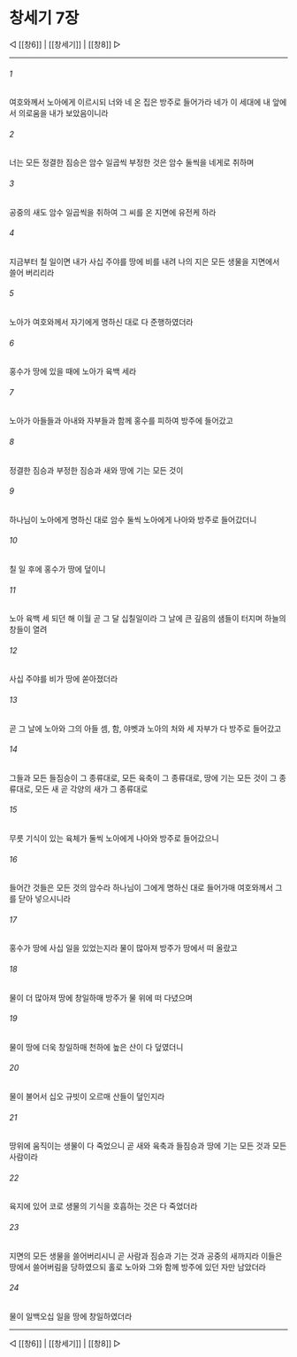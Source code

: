 # 창세기 7장

◁ [[창6]] | [[창세기]] | [[창8]] ▷
***

###### 1
여호와께서 노아에게 이르시되 너와 네 온 집은 방주로 들어가라 네가 이 세대에 내 앞에서 의로움을 내가 보았음이니라

###### 2
너는 모든 정결한 짐승은 암수 일곱씩 부정한 것은 암수 둘씩을 네게로 취하며

###### 3
공중의 새도 암수 일곱씩을 취하여 그 씨를 온 지면에 유전케 하라

###### 4
지금부터 칠 일이면 내가 사십 주야를 땅에 비를 내려 나의 지은 모든 생물을 지면에서 쓸어 버리리라

###### 5
노아가 여호와께서 자기에게 명하신 대로 다 준행하였더라

###### 6
홍수가 땅에 있을 때에 노아가 육백 세라

###### 7
노아가 아들들과 아내와 자부들과 함께 홍수를 피하여 방주에 들어갔고

###### 8
정결한 짐승과 부정한 짐승과 새와 땅에 기는 모든 것이

###### 9
하나님이 노아에게 명하신 대로 암수 둘씩 노아에게 나아와 방주로 들어갔더니

###### 10
칠 일 후에 홍수가 땅에 덮이니

###### 11
노아 육백 세 되던 해 이월 곧 그 달 십칠일이라 그 날에 큰 깊음의 샘들이 터지며 하늘의 창들이 열려

###### 12
사십 주야를 비가 땅에 쏟아졌더라

###### 13
곧 그 날에 노아와 그의 아들 셈, 함, 야벳과 노아의 처와 세 자부가 다 방주로 들어갔고

###### 14
그들과 모든 들짐승이 그 종류대로, 모든 육축이 그 종류대로, 땅에 기는 모든 것이 그 종류대로, 모든 새 곧 각양의 새가 그 종류대로

###### 15
무릇 기식이 있는 육체가 둘씩 노아에게 나아와 방주로 들어갔으니

###### 16
들어간 것들은 모든 것의 암수라 하나님이 그에게 명하신 대로 들어가매 여호와께서 그를 닫아 넣으시니라

###### 17
홍수가 땅에 사십 일을 있었는지라 물이 많아져 방주가 땅에서 떠 올랐고

###### 18
물이 더 많아져 땅에 창일하매 방주가 물 위에 떠 다녔으며

###### 19
물이 땅에 더욱 창일하매 천하에 높은 산이 다 덮였더니

###### 20
물이 불어서 십오 규빗이 오르매 산들이 덮인지라

###### 21
땅위에 움직이는 생물이 다 죽었으니 곧 새와 육축과 들짐승과 땅에 기는 모든 것과 모든 사람이라

###### 22
육지에 있어 코로 생물의 기식을 호흡하는 것은 다 죽었더라

###### 23
지면의 모든 생물을 쓸어버리시니 곧 사람과 짐승과 기는 것과 공중의 새까지라 이들은 땅에서 쓸어버림을 당하였으되 홀로 노아와 그와 함께 방주에 있던 자만 남았더라

###### 24
물이 일백오십 일을 땅에 창일하였더라

***
◁ [[창6]] | [[창세기]] | [[창8]] ▷
